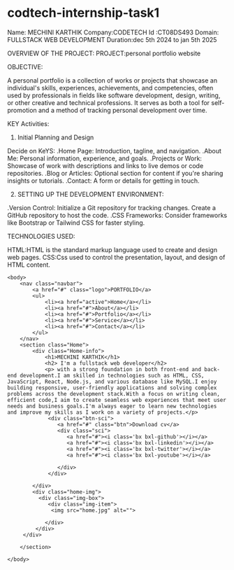 # codtech-internship-task1
Name: MECHINI KARTHIK
Company:CODETECH
Id :CT08DS493
Domain: FULLSTACK WEB DEVELOPMENT
Duration:dec 5th 2024 to jan 5th 2025

OVERVIEW OF THE PROJECT:
PROJECT:personal portfolio website

OBJECTIVE:

A personal portfolio is a collection of works or projects that showcase an individual's skills, experiences, achievements, and competencies, often used by professionals in fields like software development, design, writing, or other creative and technical professions. It serves as both a tool for self-promotion and a method of tracking personal development over time.


KEY Activities:

1. Initial Planning and Design

Decide on KeYS:
.Home Page: Introduction, tagline, and navigation.
.About Me: Personal information, experience, and goals.
.Projects or Work: Showcase of work with descriptions and links to live demos or code repositories.
.Blog or Articles: Optional section for content if you're sharing insights or tutorials.
.Contact: A form or details for getting in touch.

2. SETTING UP THE DEVELOPMENT ENVIRONMENT:
 
.Version Control: Initialize a Git repository for tracking changes. Create a GitHub repository to host the code.
.CSS Frameworks: Consider frameworks like Bootstrap or Tailwind CSS for faster styling.

TECHNOLOGIES USED:

HTML:HTML is the standard markup language used to create and design web pages.
CSS:Css used to control the presentation, layout, and design of HTML content.




<!DOCTYPE html>
<html lang="en">
    <head>
        <meta charset="UTF-8">
        <meta http-equiv="X-UA-compatible" content="Ie=edge">
        <meta name="viewport" content="width=device-width,
        initial-scale=1.0">
        <title>personal portfolio website using html&css | codehal</title>
        <link href='https://unpkg.com/boxicons@2.1.4/css/boxicons.min.css' rel='stylesheet'>
        <link rel="stylesheet" href="style.css">
    </head>
    
    <body>
        <nav class="navbar">
            <a href="#" class="logo">PORTFOLIO</a>
            <ul>
                <li><a href="active">Home</a></li>
                <li><a href="#">About</a></li>
                <li><a href="#">Portfolio</a></li>
                <li><a href="#">Service</a></li>
                <li><a href="#">Contact</a></li>
            </ul>
        </nav>
        <section class="Home">
            <div class="Home-info">
                <h1>MECHINI KARTHIK</h1>
                <h2> I'm a fullstack web developer</h2>
                <p> with a strong foundation in both front-end and back-end development.I am skilled in technologies such as HTML, CSS, JavaScript, React, Node.js, and various database like MySQL.I enjoy building responsive, user-friendly applications and solving complex problems across the development stack.With a focus on writing clean, efficient code,I aim to create seamless web experiences that meet user needs and business goals.I'm always eager to learn new technologies and improve my skills as I work on a variety of projects.</p>
                 <div class="btn-sci">
                    <a href="#" class="btn">Download cv</a>
                    <div class="sci">
                       <a href="#"><i class='bx bxl-github'></i></a>
                       <a href="#"><i class='bx bxl-linkedin'></i></a>
                       <a href="#"><i class='bx bxl-twitter'></i></a>
                       <a href="#"><i class='bx bxl-youtube'></i></a>
                       
                    </div>
                 </div>    

            </div>
            <div class="home-img">
              <div class="img-box">
                 <div class="img-item">
                  <img src="home.jpg" alt="">
                  
                </div>
             </div>
         </div>

        </section>

    </body>
</html>
